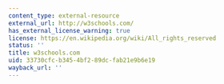 ```yaml
---
content_type: external-resource
external_url: http://w3schools.com/
has_external_license_warning: true
license: https://en.wikipedia.org/wiki/All_rights_reserved
status: ''
title: w3schools.com
uid: 33730cfc-b345-4bf2-89dc-fab21e9b6e19
wayback_url: ''
---
```

